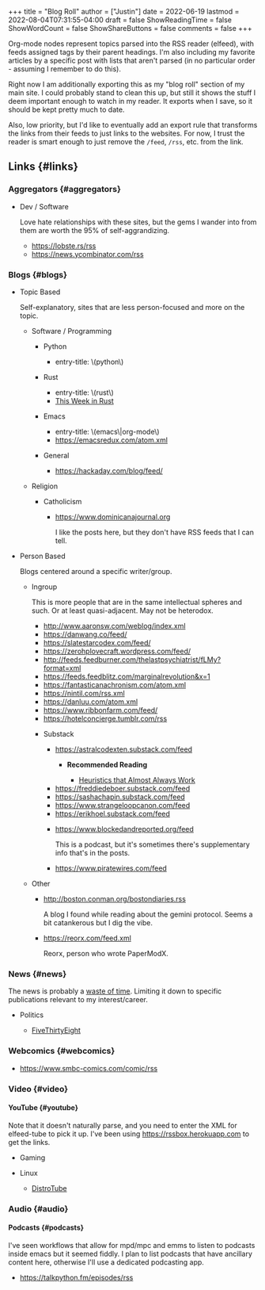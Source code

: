 +++
title = "Blog Roll"
author = ["Justin"]
date = 2022-06-19
lastmod = 2022-08-04T07:31:55-04:00
draft = false
ShowReadingTime = false
ShowWordCount = false
ShowShareButtons = false
comments = false
+++

Org-mode nodes represent topics parsed into the RSS reader (elfeed),
with feeds assigned tags by their parent headings. I'm also including my
favorite articles by a specific post with lists that aren't parsed (in no
particular order - assuming I remember to do this).

Right now I am additionally exporting this as my "blog roll" section of my main
site. I could probably stand to clean this up, but still it shows the stuff I
deem important enough to watch in my reader. It exports when I save, so it
should be kept pretty much to date.

Also, low priority, but I'd like to eventually add an export rule that transforms the
links from their feeds to just links to the websites. For now, I trust the
reader is smart enough to just remove the `/feed`, `/rss`, etc. from the link.


## Links {#links}


### Aggregators {#aggregators}

<!--list-separator-->

-  Dev / Software

    Love hate relationships with these sites, but the gems I wander into from them
    are worth the 95% of self-aggrandizing.

    <!--list-separator-->

    -  <https://lobste.rs/rss>

    <!--list-separator-->

    -  <https://news.ycombinator.com/rss>


### Blogs {#blogs}

<!--list-separator-->

-  Topic Based

    Self-explanatory, sites that are less person-focused and more on the topic.

    <!--list-separator-->

    -  Software / Programming

        <!--list-separator-->

        -  Python

            <!--list-separator-->

            -  entry-title: \\(python\\)

        <!--list-separator-->

        -  Rust

            <!--list-separator-->

            -  entry-title: \\(rust\\)

            <!--list-separator-->

            -  [This Week in Rust](https://this-week-in-rust.org/rss.xml)

        <!--list-separator-->

        -  Emacs

            <!--list-separator-->

            -  entry-title: \\(emacs\\|org-mode\\)

            <!--list-separator-->

            -  <https://emacsredux.com/atom.xml>

        <!--list-separator-->

        -  General

            <!--list-separator-->

            -  <https://hackaday.com/blog/feed/>

    <!--list-separator-->

    -  Religion

        <!--list-separator-->

        -  Catholicism

            <!--list-separator-->

            -  <https://www.dominicanajournal.org>

                I like the posts here, but they don't have RSS feeds that I can tell.

<!--list-separator-->

-  Person Based

    Blogs centered around a specific writer/group.

    <!--list-separator-->

    -  Ingroup

        This is more people that are in the same intellectual spheres and such. Or at
        least quasi-adjacent. May not be heterodox.

        <!--list-separator-->

        -  <http://www.aaronsw.com/weblog/index.xml>

        <!--list-separator-->

        -  <https://danwang.co/feed/>

        <!--list-separator-->

        -  <https://slatestarcodex.com/feed/>

        <!--list-separator-->

        -  <https://zerohplovecraft.wordpress.com/feed/>

        <!--list-separator-->

        -  <http://feeds.feedburner.com/thelastpsychiatrist/fLMy?format=xml>

        <!--list-separator-->

        -  <https://feeds.feedblitz.com/marginalrevolution&x=1>

        <!--list-separator-->

        -  <https://fantasticanachronism.com/atom.xml>

        <!--list-separator-->

        -  <https://nintil.com/rss.xml>

        <!--list-separator-->

        -  <https://danluu.com/atom.xml>

        <!--list-separator-->

        -  <https://www.ribbonfarm.com/feed/>

        <!--list-separator-->

        -  <https://hotelconcierge.tumblr.com/rss>

        <!--list-separator-->

        -  Substack

            <!--list-separator-->

            -  <https://astralcodexten.substack.com/feed>

                <!--list-separator-->

                -  ****Recommended Reading****

                    <!--list-separator-->

                    -  [Heuristics that Almost Always Work](https://astralcodexten.substack.com/p/heuristics-that-almost-always-work)

            <!--list-separator-->

            -  <https://freddiedeboer.substack.com/feed>

            <!--list-separator-->

            -  <https://sashachapin.substack.com/feed>

            <!--list-separator-->

            -  <https://www.strangeloopcanon.com/feed>

            <!--list-separator-->

            -  <https://erikhoel.substack.com/feed>

            <!--list-separator-->

            -  <https://www.blockedandreported.org/feed>

                This is a podcast, but it's sometimes there's supplementary info that's in the posts.

            <!--list-separator-->

            -  <https://www.piratewires.com/feed>

    <!--list-separator-->

    -  Other

        <!--list-separator-->

        -  <http://boston.conman.org/bostondiaries.rss>

            A blog I found while reading about the gemini protocol. Seems a bit catankerous
            but I dig the vibe.

        <!--list-separator-->

        -  <https://reorx.com/feed.xml>

            Reorx, person who wrote PaperModX.


### News {#news}

The news is probably a  [waste of time](http://www.aaronsw.com/weblog/hatethenews). Limiting it down to specific publications
relevant to my interest/career.

<!--list-separator-->

-  Politics

    <!--list-separator-->

    -  [FiveThirtyEight](https://fivethirtyeight.com/features/feed/)


### Webcomics {#webcomics}

<!--list-separator-->

-  <https://www.smbc-comics.com/comic/rss>


### Video {#video}


#### YouTube {#youtube}

Note that it doesn't naturally parse, and you need to enter the XML for
elfeed-tube to pick it up. I've been using  <https://rssbox.herokuapp.com> to get
the links.

<!--list-separator-->

-  Gaming

<!--list-separator-->

-  Linux

    <!--list-separator-->

    -  [DistroTube](https://www.youtube.com/feeds/videos.xml?channel_id=UCVls1GmFKf6WlTraIb_IaJg)


### Audio {#audio}


#### Podcasts {#podcasts}

I've seen workflows that allow for mpd/mpc and emms to listen to podcasts inside
emacs but it seemed fiddly. I plan to list podcasts that have
ancillary content here, otherwise I'll use a dedicated podcasting app.

<!--list-separator-->

-  <https://talkpython.fm/episodes/rss>
